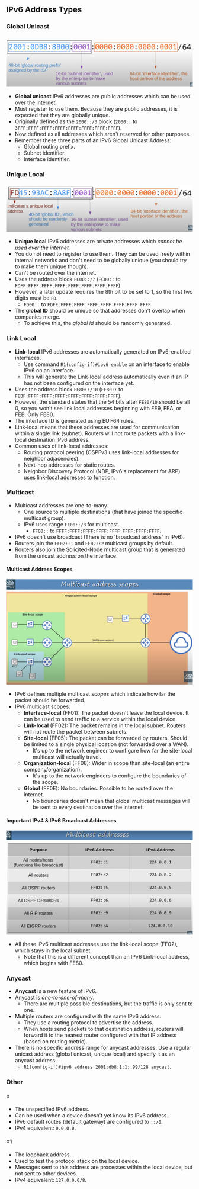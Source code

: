 ## IPv6 Address Types
### Global Unicast
![IPv6 global unicast address breakdown](./img2/ipv6-global-unicast-address-breakdown.png)
* **Global unicast** IPv6 addresses are public addresses which can be used over the internet.
* Must register to use them. Because they are public addresses, it is expected that they are globally unique.
* Originally defined as the `2000::/3` block (`2000::` to `3FFF:FFFF:FFFF:FFFF:FFFF:FFFF:FFFF:FFFF`).
* Now defined as all addresses which aren't reserved for other purposes.
* Remember these three parts of an IPv6 Global Unicast Address:
	* Global routing prefix.
	* Subnet identifier.
	* Interface identifier.
### Unique Local
![Unique local addresses structure](./img2/unique-local-addresses.png)
* **Unique local** IPv6 addresses are private addresses which *cannot be used over the internet.*
* You do not need to register to use them. They can be used freely within internal networks and don't need to be globally unique (you should try to make them unique though). 
* Can't be routed over the internet.
* Uses the address block `FC00::/7` (`FC00::` to `FDFF:FFFF:FFFF:FFFF:FFFF:FFFF:FFFF:FFFF`)
* However, a later update requires the 8th bit to be set to 1, so the first two digits must be `FD`.
	* `FD00::` to `FDFF:FFFF:FFFF:FFFF:FFFF:FFFF:FFFF:FFFF`
* The **global ID** should be unique so that addresses don't overlap when companies merge.
	* To achieve this, the *global id* should be randomly generated.
### Link Local
* **Link-local** IPv6 addresses are automatically generated on IPv6-enabled interfaces.
	* Use command `R1(config-if)#ipv6 enable` on an interface to enable IPv6 on an interface.
	* This will generate the Link-local address automatically even if an IP has not been configured on the interface yet.
* Uses the address block `FE80::/10` (`FE80::` to `FEBF:FFFF:FFFF:FFFF:FFFF:FFFF:FFFF:FFFF`).
* However, the standard states that the 54 bits after `FE80/10` should be all 0, so you won't see link local addresses beginning with FE9, FEA, or FEB. Only FE80.
* The interface ID is generated using EUI-64 rules.
* Link-local means that these addresses are used for communication within a single link (subnet). Routers will not route packets with a link-local destination IPv6 address.
* Common uses of link-local addresses:
	* Routing protocol peering (OSPFv3 uses link-local addresses for neighbor adjacencies).
	* Next-hop addresses for static routes.
	* Neighbor Discovery Protocol (NDP, IPv6's replacement for ARP) uses link-local addresses to function.
### Multicast
* Multicast addresses are one-to-many.
	* One source to multiple destinations (that have joined the specific multicast group).
	* IPv6 uses range `FF00::/8` for multicast.
		* `FF00::` to `FFFF:FFFF:FFFF:FFFF:FFFF:FFFF:FFFF:FFFF`.
* IPv6 doesn't use broadcast (There is no 'broadcast address' in IPv6).
* Routers join the `FF02::1` and `FF02::2` multicast groups by default.
* Routers also join the Solicited-Node multicast group that is generated from the unicast address on the interface.
#### Multicast Address Scopes
![Multicast address scopes](./img2/multicast-address-scopes.png)
* IPv6 defines multiple multicast *scopes* which indicate how far the packet should be forwarded.
* IPv6 multicast scopes:
	* **Interface-local** (FF01): The packet doesn't leave the local device. It can be used to send traffic to a service within the local device.
	* **Link-local** (FF02): The packet remains in the local subnet. Routers will not route the packet between subnets.
	* **Site-local** (FF05):  The packet can be forwarded by routers. Should be limited to a single physical location (not forwarded over a WAN).
		* It's up to the network engineer to configure how far the site-local multicast will actually travel.
	* **Organization-local** (FF08): Wider in scope than site-local (an entire company/organization).
		* It's up to the network engineers to configure the boundaries of the scope.
	* **Global** (FF0E): No boundaries. Possible to be routed over the internet.
		* No boundaries doesn't mean that global multicast messages will be sent to every destination over the internet.
#### Important IPv4 & IPv6 Broadcast Addresses
![Important IPv4 & IPv6 broadcast addresses](./img2/important-ipv4-ipv6-broadcast-addresses.png)
* All these IPv6 multicast addresses use the link-local scope (FF02), which stays in the local subnet.
	* Note that this is a different concept than an IPv6 Link-local address, which begins with FE80.
### Anycast
* **Anycast** is a new feature of IPv6.
* Anycast is *one-to-one-of-many*.
	* There are multiple possible destinations, but the traffic is only sent to one.
* Multiple routers are configured with the same IPv6 address.
	* They use a routing protocol to advertise the address.
	* When hosts send packets to that destination address, routers will forward it to the nearest router configured with that IP address (based on routing metric).
* There is no specific address range for anycast addresses. Use a regular unicast address (global unicast, unique local) and specify it as an anycast address:
	* `R1(config-if)#ipv6 address 2001:db8:1:1::99/128 anycast`.
### Other
#### ::
* The unspecified IPv6 address.
* Can be used when a device doesn't yet know its IPv6 address.
* IPv6 default routes (default gateway) are configured to `::/0`.
* IPv4 equivalent: `0.0.0.0`.
#### ::1
* The loopback address.
* Used to test the protocol stack on the local device.
* Messages sent to this address are processes within the local device, but not sent to other devices.
* IPv4 equivalent: `127.0.0.0/8`.